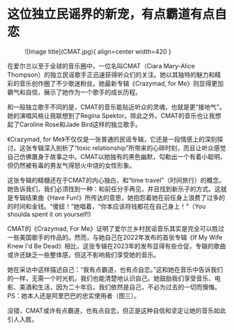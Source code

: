 # 这位独立民谣界的新宠，有点霸道有点自恋

<figure markdown>
  ![Image title](CMAT.jpg){ align=center width=420 }
</figure>

在爱尔兰以至于全球的音乐圈中，一位名叫CMAT（Ciara Mary-Alice Thompson）的独立民谣歌手正迅速获得听众们的关注。她以其独特的魅力和精彩的音乐创作圈了不少歌迷粉丝。她最新专辑《Crazymad, for Me》则显得更加霸气和自信，展示了她作为一个歌手的成长历程。

和一般独立歌手不同的是，CMAT的音乐能贴近听众的灵魂，也就是更“接地气”。她的演唱风格让我联想到了Regina Spektor。除此之外，CMAT的音乐也让我想起了Caroline Rose和Jade Bird这样的独立歌手。

《Crazymad, for Me》不仅仅是一张普通的民谣专辑，它还是一段情感上的深刻探讨。这张专辑深入剖析了“toxic relationship”所带来的心碎时刻，而且让听众感觉自己仿佛置身于故事之中。CMAT以她独有的黑色幽默，勾勒出一个有着小聪明、但仍然被有毒的男友气得怒火中烧的女性形象。

这张专辑的精髓还在于CMAT的内心独白，和“time travel”（时间旅行）的概念。她告诉我们，我们必须找到一种：和前任分手再见，并且找到新乐子的方式。这就是专辑结束曲《Have Fun!》所传达的意思，她抱怨着她在前任身上浪费了过多的的时间和金钱。“傻妞！”她唱着，“你本应该将钱都花在自己身上！”（You shoulda spent it on yourself!)

CMAT的《Crazymad, For Me》证明了爱尔兰乡村民谣音乐其实是完全可以胜过一些美国歌手的作品的。然而，与她自己在2022年发布的首张专辑《If My Wife Knew I'd Be Dead》相比，这张专辑在2023年的发布显得有些仓促，专辑的歌曲或许还缺乏一些整体感，但这不影响我们享受她的音乐。

她在采访中这样描述自己：“我有点霸道，也有点自恋。”这和她在音乐中告诉我们的一样，无需一个时光机，我们也能清楚地认识自己。她鼓励我们享受音乐、电影、美酒和生活，因为二十年后，我们依然是自己，不必为过去的一切而懊悔。 PS：她本人还是阿里巴巴的忠实使用者（图三）。

没错，CMAT或许有点霸道，也有点自恋，但正是这种自信和坚定让她的音乐如此引人入胜。